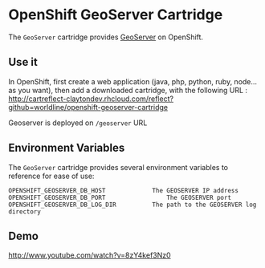 # OpenShift GeoServer Cartridge

The `GeoServer` cartridge provides [GeoServer](http://www.GeoServer.com/) on OpenShift.

## Use it

In OpenShift, first create a web application (java, php, python, ruby, node... as you want),
then add a downloaded cartridge, with the following URL : http://cartreflect-claytondev.rhcloud.com/reflect?github=worldline/openshift-geoserver-cartridge

Geoserver is deployed on `/geoserver` URL

## Environment Variables

The `GeoServer` cartridge provides several environment variables to reference for ease
of use:

    OPENSHIFT_GEOSERVER_DB_HOST     	 	The GEOSERVER IP address
    OPENSHIFT_GEOSERVER_DB_PORT                 The GEOSERVER port
    OPENSHIFT_GEOSERVER_DB_LOG_DIR   		The path to the GEOSERVER log directory

## Demo

http://www.youtube.com/watch?v=8zY4kef3Nz0
